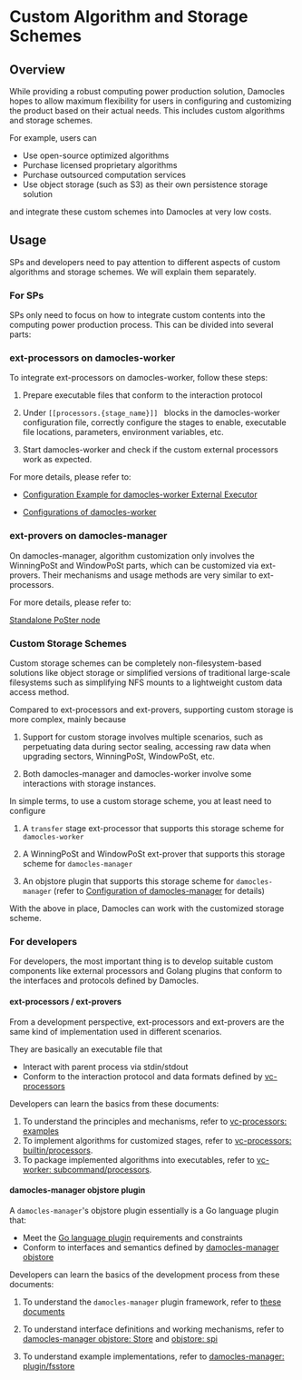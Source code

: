 # Custom Algorithm and Storage Schemes

## Overview

While providing a robust computing power production solution, Damocles hopes to allow maximum flexibility for users in configuring and customizing the product based on their actual needs. This includes custom algorithms and storage schemes. 

For example, users can

- Use open-source optimized algorithms
- Purchase licensed proprietary algorithms
- Purchase outsourced computation services
- Use object storage (such as S3) as their own persistence storage solution

and integrate these custom schemes into Damocles at very low costs.

## Usage

SPs and developers need to pay attention to different aspects of custom algorithms and storage schemes. We will explain them separately.

### For SPs

 SPs only need to focus on how to integrate custom contents into the computing power production process. This can be divided into several parts:



### ext-processors on damocles-worker

To integrate ext-processors on damocles-worker, follow these steps:

1. Prepare executable files that conform to the interaction protocol

2. Under `[[processors.{stage_name}]] ` blocks in the damocles-worker configuration file, correctly configure the stages to enable, executable file locations, parameters, environment variables, etc.

3. Start damocles-worker and check if the custom external processors work as expected.

For more details, please refer to:

- [Configuration Example for damocles-worker External Executor](./07.damocles-worker-external-executor.md)

- [Configurations of damocles-worker](./03.damocles-worker-config.md)



### ext-provers on damocles-manager

On damocles-manager, algorithm customization only involves the WinningPoSt and WindowPoSt parts, which can be customized via ext-provers. Their mechanisms and usage methods are very similar to ext-processors.

For more details, please refer to:

[Standalone PoSter node](./09.poster-node.md)

### Custom Storage Schemes

Custom storage schemes can be completely non-filesystem-based solutions like object storage or simplified versions of traditional large-scale filesystems such as simplifying NFS mounts to a lightweight custom data access method.



Compared to ext-processors and ext-provers, supporting custom storage is more complex, mainly because

1. Support for custom storage involves multiple scenarios, such as perpetuating data during sector sealing, accessing raw data when upgrading sectors, WinningPoSt, WindowPoSt, etc.

2. Both damocles-manager and damocles-worker involve some interactions with storage instances.

In simple terms, to use a custom storage scheme, you at least need to configure

1. A `transfer` stage ext-processor that supports this storage scheme for `damocles-worker` 

2. A WinningPoSt and WindowPoSt ext-prover that supports this storage scheme for `damocles-manager`

3. An objstore plugin that supports this storage scheme for `damocles-manager` (refer to [Configuration of damocles-manager](./04.damocles-manager-config.md) for details)

With the above in place, Damocles can work with the customized storage scheme.

### For developers

For developers, the most important thing is to develop suitable custom components like external processors and Golang plugins that conform to the interfaces and protocols defined by Damocles.

#### ext-processors / ext-provers

From a development perspective, ext-processors and ext-provers are the same kind of implementation used in different scenarios.

They are basically an executable file that

- Interact with parent process via stdin/stdout
- Conform to the interaction protocol and data formats defined by [vc-processors](https://crates.io/crates/vc-processors)



Developers can learn the basics from these documents:

1. To understand the principles and mechanisms, refer to [vc-processors: examples](https://github.com/ipfs-force-community/damocles/tree/vc-processors/v0.1.5/damocles-worker/vc-processors/examples)
2. To implement algorithms for customized stages, refer to [vc-processors: builtin/processors](https://github.com/ipfs-force-community/damocles/blob/vc-processors/v0.1.5/damocles-worker/vc-processors/src/builtin/processors.rs).
3. To package implemented algorithms into executables, refer to [vc-worker: subcommand/processors](https://github.com/ipfs-force-community/damocles/blob/vc-processors/v0.1.5/damocles-worker/src/bin/damocles-worker/processor/mod.rs).



#### damocles-manager objstore plugin

A `damocles-manager`'s objstore plugin essentially is a Go language plugin that:

- Meet the [Go language plugin](https://pkg.go.dev/plugin) requirements and constraints
- Conform to interfaces and semantics defined by [damocles-manager objstore](https://github.com/ipfs-force-community/damocles/blob/main/manager-plugin/objstore/objstore.go#L50-L61)


Developers can learn the basics of the development process from these documents:

1. To understand the `damocles-manager` plugin framework, refer to [these documents](https://github.com/ipfs-force-community/damocles/tree/main/manager-plugin)

2. To understand interface definitions and working mechanisms, refer to [damocles-manager objstore: Store](https://github.com/ipfs-force-community/damocles/blob/main/manager-plugin/objstore/objstore.go#L50-L61) and [objstore: spi](https://github.com/ipfs-force-community/damocles/blob/main/manager-plugin/spi.go#L69-L73)

3. To understand example implementations, refer to [damocles-manager: plugin/fsstore](https://github.com/ipfs-force-community/damocles/tree/main/manager-plugin/examples/fsstore)